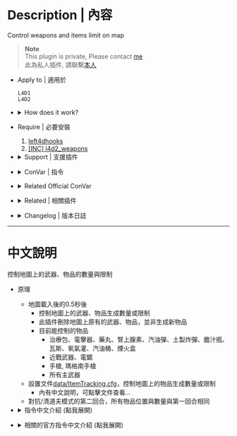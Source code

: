 # Description | 內容
Control weapons and items limit on map

> __Note__ <br/>
This plugin is private, Please contact [me](https://github.com/fbef0102/Game-Private_Plugin#私人插件列表-private-plugins-list)<br/>
此為私人插件, 請聯繫[本人](https://github.com/fbef0102/Game-Private_Plugin#私人插件列表-private-plugins-list)

* Apply to | 適用於
	```
	L4D1
	L4D2
	```

* <details><summary>How does it work?</summary>

	* On map starts loading 0.5 second later
		* Find all weapons and items on the map and control limit
		* Removes weapons and items until total numbers match the limit
			* First aid kits, defibrillators, pills, adrenalines, molotovs, pipe bombs, vomitjars, prop tanks, oxy tanks, gas cans, fireworks
			* Melee weapons, chainsaws
			* Pistol, magnum pistols
			* All primary weapons
	* Modify [data/ItemTracking.cfg](data/ItemTracking.cfg) and control weapons and items limit on the map
		* Click file for more details...
	* Keep item spawns the same position number on both rounds in versus/scavenge
</details>

* Require | 必要安裝
	1. [left4dhooks](https://forums.alliedmods.net/showthread.php?t=321696)
	2. [[INC] l4d2_weapons](/L4D_插件/Require_檔案/scripting/include/l4d2_weapons.inc)

* <details><summary>Support | 支援插件</summary>

	1. [l4d2_replace_gun_item](/L4D_插件/Items_物品/l4d2_replace_gun_item): Delete weapons and items on the map and replace guns/items/melees with other guns/items/melees
		* 刪除地圖上的大槍、治療包、近戰、其他投擲物與物品，並替換成其他武器、物品、近戰
</details>

* <details><summary>ConVar | 指令</summary>

	* cfg/sourcemod/itemtracking.cfg
		```php
		// If 1, Enable the itemtracking
		itemtracking_enable "1"

		// If 1, Keep item spawns the same on both rounds in versus/scavenge
		itemtracking_savespawns_VS "1"

		// If 1, Keep item spawns the same as first sound in coop/realism/survival
		itemtracking_savespawns_CP "0"
		```
</details>

* <details><summary>Related Official ConVar</summary>

	* You can ignore the following convars.

	| ConVar/Command  				| Parameters or default value	   			| Effect|
	| -------------|:-----------------:|:-------------:|
	| director_adrenaline_density 					| 6.48 	| Adrenaline shots per 100 yards square |
	| director_ammo_density         				| 6.48  | Ammo per 100 yards square |
	| director_configurable_weapon_spawn_density    | -1.0  | Items per 100 yards square (-1 to spawn all) |
	| director_defibrillator_density         		| 6.48  | Defibrillators per 100 yards square |
	| director_gas_can_density         				| 6.48  | Gas cans per 100 yards square |
	| director_magnum_spawn_density         		| -1.0  | Magnum weapons per 100 yards square (-1 to spawn all) |
	| director_melee_weapon_density         		| 6.48  | Melee weapons per 100 yards square |
	| director_molotov_density        				| 6.48  | Molotovs per 100 yards square |
	| director_oxygen_tank_density         			| 6.48  | Oxygen tanks per 100 yards square |
	| director_pain_pill_density         			| 6.48  | Pain pills per 100 yards square |
	| director_pipe_bomb_density         			| 6.48  | Pipe bombs per 100 yards square |
	| director_pistol_density         				| 4  	| Pistols per 100 yards square |
	| director_propane_tank_density         		| 6.48  | Propane tanks per 100 yards square |
	| director_super_weapon_density         		| 6.48  | Items per 100 yards square (Grenade Launcher, M60) |
	| director_upgradepack_density         			| 6.48  | Upgrade packs per 100 yards square |
	| director_vomitjar_density         			| 6.48  | Vomitjars per 100 yards square |
	| director_scavenge_item_override         		| 0  	| Override map-specified item densities with cvar values for tuning |
	| director_finale_item_cluster_count         	| 3 	| How many clusters of items will be populated in the finale |
	| director_item_cluster_range         			| 50 	| Scavenge items of the same kind that are this close to each other are considered a single 'cluster' for population purposes |
	| director_weapon_cluster_range         		| 100 	| Scavenge weapons within this range are selected to be of the same tier, and not contain duplicate types |
</details>

* <details><summary>Related | 相關插件</summary>

	1. [coopbosses_ifier](https://github.com/fbef0102/Game-Private_Plugin/tree/main/coopbosses_ifier): Sets a tank and witch spawn point on every map in coop mode
		> 戰役模式下每一張地圖挑選隨機路程生成一隻Tank與一個Witch
</details>

* <details><summary>Changelog | 版本日誌</summary>
	
	* 1.4h (2025/3/21)
		* Add all weapons, melee and chainsaws....
		* Update data file

	* v1.3h (2024-12-7)
		* Update data
		* Remove final area
		* Support all maps
		* Remake code
		* control more items: gas cans, prop tanks, oxy tanks, firworks

	* v1.2h (2024-2-19)
		* Support second final area (ex: c2m5)
		* Update Cvars

	* v1.1h (2023-7-3)
		* Support Coop/Realism/Versus/Survival/Scavenge

	* v1.0h
		* Individual plugin
		* More data keyvalue
		* More Cvars
		* Control items in start safe area and in end safe area & in final area

	* v0.0
	    * [From SirPlease/L4D2-Competitive-Rework](https://github.com/SirPlease/L4D2-Competitive-Rework/blob/master/addons/sourcemod/scripting/confoglcompmod/ItemTracking.sp)
</details>

- - - -
# 中文說明
控制地圖上的武器、物品的數量與限制

* 原理
	* 地圖載入後的0.5秒後
		* 控制地圖上的武器、物品生成數量或限制
		* 此插件刪除地圖上原有的武器、物品，並非生成新物品
		* 目前能控制的物品
			* 治療包、電擊器、藥丸、腎上腺素、汽油彈、土製炸彈、膽汁瓶、瓦斯、氧氣灌、汽油桶、煙火盒
			* 近戰武器、電鋸
			* 手槍, 瑪格南手槍
			* 所有主武器
	* 設置文件[data/ItemTracking.cfg](data/ItemTracking.cfg)，控制地圖上的物品生成數量或限制
		* 內有中文說明，可點擊文件查看...
	* 對抗/清道夫模式的第二回合，所有物品位置與數量與第一回合相同

* <details><summary>指令中文介紹 (點我展開)</summary>

	* cfg/sourcemod/itemtracking.cfg
		```php
		// 0=關閉插件, 1=啟動插件
		itemtracking_enable "1"

		// 為1時，對抗/清道夫模式第二回合，強制所有物品位置與數量要與第一回合相同
		itemtracking_savespawns_VS "1"

		// 為1時，戰役/寫實/生存模式第二.三.四......回合之後，強制所有物品位置與數量要與第一回合相同
		itemtracking_savespawns_CP "0"
		```
</details>

* <details><summary>相關的官方指令中文介紹 (點我展開)</summary>

	* 以下指令可以寫入文件 ```cfg/server.cfg```，自行調整 (也可以不用寫)

	| ConVar/Command  				| Parameters or default value	   			| Effect|
	| -------------|:-----------------:|:-------------:|
	| director_adrenaline_density 					| 6.48 	| 腎上腺素生成密度，每 100 碼平方單位生成的數量 (數字越大，地圖上該物品數量越多) |
	| director_ammo_density         				| 6.48  | 彈藥堆生成密度，每 100 碼平方單位生成的數量 (數字越大，地圖上該物品數量越多) |
	| director_configurable_weapon_spawn_density    | -1.0  | 每 100 碼平方單位生成的武器數量 (-1 = 全部生成) |
	| director_defibrillator_density         		| 6.48  | 電擊器生成密度，每 100 碼平方單位生成的數量 |
	| director_gas_can_density         				| 6.48  | 汽油桶生成密度，每 100 碼平方單位生成的數量 |
	| director_magnum_spawn_density         		| -1.0  | 瑪格南手槍生成密度，每 100 碼平方單位生成的數量 (-1 = 全部生成) |
	| director_melee_weapon_density         		| 6.48  | 近戰武器生成密度，每 100 碼平方單位生成的數量 |
	| director_molotov_density        				| 6.48  | 火瓶生成密度，每 100 碼平方單位生成的數量 |
	| director_oxygen_tank_density         			| 6.48  | 氧氣罐生成密度，每 100 碼平方單位生成的數量 |
	| director_pain_pill_density         			| 6.48  | 藥丸生成密度，每 100 碼平方單位生成的數量 |
	| director_pipe_bomb_density         			| 6.48  | 土製炸彈生成密度，每 100 碼平方單位生成的數量 |
	| director_pistol_density         				| 4  	| 手槍生成密度，每 100 碼平方單位生成的數量 |
	| director_propane_tank_density         		| 6.48  | 瓦斯桶生成密度，每 100 碼平方單位生成的數量 |
	| director_super_weapon_density         		| 6.48  | 超級武器生成密度，每 100 碼平方單位生成的數量 (榴彈發射器, M60) |
	| director_upgradepack_density         			| 6.48  | 高爆彈包與火焰彈包生成密度，每 100 碼平方單位生成的數量 |
	| director_vomitjar_density         			| 6.48  | 膽汁瓶生成密度，每 100 碼平方單位生成的數量 |
	| director_scavenge_item_override         		| 0  	| (不知道實際功能) Override map-specified item densities with cvar values for tuning |
	| director_finale_item_cluster_count         	| 3 	| (不知道實際功能) How many clusters of items will be populated in the finale |
	| director_item_cluster_range         			| 50 	| (不知道實際功能) Scavenge items of the same kind that are this close to each other are considered a single 'cluster' for population purposes |
	| director_weapon_cluster_range         		| 100 	| (不知道實際功能) Scavenge weapons within this range are selected to be of the same tier, and not contain duplicate types |
</details>